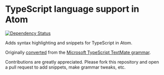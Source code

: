 # TypeScript language support in Atom
<!--[![macOS Build Status](https://travis-ci.org/atom/language-typescript.svg?branch=master)](https://travis-ci.org/atom/language-typescript)
[![Windows Build Status](https://ci.appveyor.com/api/projects/status/ktooccwna96ssiyr/branch/master?svg=true)](https://ci.appveyor.com/project/Atom/language-javascript-dijf8/branch/master)-->
[![Dependency Status](https://david-dm.org/atom/language-typescript.svg)](https://david-dm.org/atom/language-typescript)

Adds syntax highlighting and snippets for TypeScript in Atom.

Originally [converted](http://flight-manual.atom.io/hacking-atom/sections/converting-from-textmate) from the [Microsoft TypeScript TextMate grammar](https://github.com/dotnet/csharp-tmlanguage).

Contributions are greatly appreciated. Please fork this repository and open a pull request to add snippets, make grammar tweaks, etc.
